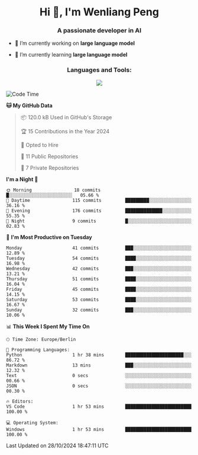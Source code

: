 <h1 align="center">Hi 👋, I'm Wenliang Peng</h1>
<h3 align="center">A passionate developer in AI</h3>

- 🔭 I’m currently working on **large language model**

- 🌱 I’m currently learning **large language model**

<!-- <h3 align="left">Connect with me:</h3> -->
<!-- <p align="left">
</p> -->

<h3 align="center">Languages and Tools:</h3>
<p align="center">
  <a href="https://skillicons.dev">
    <img src="https://skillicons.dev/icons?i=cpp,ros,docker,azure,git,linux,py,pytorch,cmake,githubactions,powershell,md&perline=6" />
  </a>
</p>


<!-- <p><img align="center" src="https://github-readme-stats.vercel.app/api/top-langs?username=bpwl0121&show_icons=true&locale=en&layout=compact" alt="bpwl0121" /></p> -->

<!-- <p><img align="center" src="https://github-readme-streak-stats.herokuapp.com/?user=bpwl0121&" alt="bpwl0121" /></p> -->

<!--START_SECTION:waka-->
![Code Time](http://img.shields.io/badge/Code%20Time-149%20hrs%2053%20mins-blue)

**🐱 My GitHub Data** 

> 📦 120.0 kB Used in GitHub's Storage 
 > 
> 🏆 15 Contributions in the Year 2024
 > 
> 💼 Opted to Hire
 > 
> 📜 11 Public Repositories 
 > 
> 🔑 7 Private Repositories 
 > 
**I'm a Night 🦉** 

```text
🌞 Morning                18 commits          █░░░░░░░░░░░░░░░░░░░░░░░░   05.66 % 
🌆 Daytime                115 commits         █████████░░░░░░░░░░░░░░░░   36.16 % 
🌃 Evening                176 commits         ██████████████░░░░░░░░░░░   55.35 % 
🌙 Night                  9 commits           █░░░░░░░░░░░░░░░░░░░░░░░░   02.83 % 
```
📅 **I'm Most Productive on Tuesday** 

```text
Monday                   41 commits          ███░░░░░░░░░░░░░░░░░░░░░░   12.89 % 
Tuesday                  54 commits          ████░░░░░░░░░░░░░░░░░░░░░   16.98 % 
Wednesday                42 commits          ███░░░░░░░░░░░░░░░░░░░░░░   13.21 % 
Thursday                 51 commits          ████░░░░░░░░░░░░░░░░░░░░░   16.04 % 
Friday                   45 commits          ████░░░░░░░░░░░░░░░░░░░░░   14.15 % 
Saturday                 53 commits          ████░░░░░░░░░░░░░░░░░░░░░   16.67 % 
Sunday                   32 commits          ███░░░░░░░░░░░░░░░░░░░░░░   10.06 % 
```


📊 **This Week I Spent My Time On** 

```text
🕑︎ Time Zone: Europe/Berlin

💬 Programming Languages: 
Python                   1 hr 38 mins        ██████████████████████░░░   86.72 % 
Markdown                 13 mins             ███░░░░░░░░░░░░░░░░░░░░░░   12.32 % 
Text                     0 secs              ░░░░░░░░░░░░░░░░░░░░░░░░░   00.66 % 
JSON                     0 secs              ░░░░░░░░░░░░░░░░░░░░░░░░░   00.30 % 

🔥 Editors: 
VS Code                  1 hr 53 mins        █████████████████████████   100.00 % 

💻 Operating System: 
Windows                  1 hr 53 mins        █████████████████████████   100.00 % 
```


 Last Updated on 28/10/2024 18:47:11 UTC
<!--END_SECTION:waka-->
